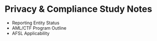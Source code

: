 # Privacy & Compliance Study Notes
- Reporting Entity Status
- AML/CTF Program Outline
- AFSL Applicability

